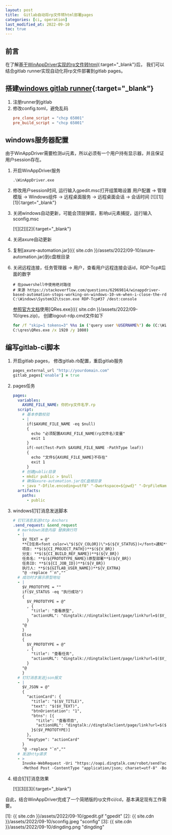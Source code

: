 ```yaml
---
layout: post
title:  Gitlab自动将rp文件转html部署pages
categories: [ci, operation]
last_modified_at: 2022-09-10
toc: true
---
```


## 前言
在了解[基于WinAppDriver实现的rp文件转html](./2022-09-02-windows-app-driver-axure.md){:target="_blank"}后，
我们可以结合gitlab runner实现自动化将rp文件部署到gitlab pages。

## 搭建[windows gitlab runner](https://docs.gitlab.com/runner/install/windows.html){:target="_blank"}

1. 注册runner到gitlab
2. 修改config.toml，避免乱码
    ```toml
    pre_clone_script = "chcp 65001"
    pre_build_script = "chcp 65001"
    ```

## windows服务器配置

由于WinAppDriver需要检测ui元素，所以必须有一个用户持有显示器，并且保证用户session存在。

1. 开启WinAppDriver服务
    ```shell
    .\WinAppDriver.exe
    ```
2. 修改用户session时间, 运行输入gpedit.msc打开组策略设置
   用户配置 -> 管理模版 -> Windows组件 -> 远程桌面服务 -> 远程桌面会话 -> 会话时间
   [![][1]][1]{:target="_blank"}

3. 关闭windows自动更新，可能会顶层弹窗，影响ui元素捕捉，运行输入sconfig.msc

   [![][2]][2]{:target="_blank"}

4. 关闭axure自动更新
5. 复制[axure-automation.jar]({{ site.cdn }}/assets/2022/09-10/axure-automation.jar)到c盘根目录
6. 关闭远程连接，任务管理器 -> 用户，查看用户远程连接会话id，RDP-Tcp#后面的数字
    ```shell
    # 在powershell中使用绝对路径
    # 来源 https://stackoverflow.com/questions/62969814/winappdriver-based-automation-stops-working-on-windows-10-vm-when-i-close-the-rd
    C:\Windows\System32\tscon.exe RDP-Tcp#37 /dest:console
    ```
    [参照官方文档](https://github.com/microsoft/WinAppDriver/blob/master/Docs/RunningOnRemoteMachine.md)使用[QRes.exe]({{ site.cdn }}/assets/2022/09-10/qres.zip)，
    创建logout-rdp.cmd文件如下
    ```cmd
    for /f "skip=1 tokens=3" %%s in ('query user %USERNAME%') do (C:\Windows\System32\tscon.exe %%s /dest:console 
    C:\qres\QRes.exe /x 1920 /y 1080)
    ```

## 编写gitlab-ci脚本

1. 开启gitlab pages， 修改gitlab.rb配置，重启gitlab服务
    ```ruby
    pages_external_url "http://yourdomain.com"
    gitlab_pages['enable'] = true
    ```
3. pages任务
    ```yaml
    pages:
      variables:
        AXURE_FILE_NAME: 你的rp文件名字.rp
      script:
        # 基本参数校验
        - |
          if($AXURE_FILE_NAME -eq $null) 
          {
            echo "必须配置AXURE_FILE_NAME(rp文件名)变量"
            exit 1
          }
          if(-not(Test-Path $AXURE_FILE_NAME -PathType leaf))
          {
            echo "文件${AXURE_FILE_NAME}不存在"
            exit 1
          }
        # 创建public目录
        - mkdir public > $null
        # 确保axure-automation.jar在C盘根目录
        - java "-Dfile.encoding=utf8" "-Dworkspace=${pwd}" "-DrpFileName=${AXURE_FILE_NAME}" -jar C:\axure-automation.jar
      artifacts:
        paths:
          - public
    ```
4. windows钉钉消息发送脚本

    ```yaml
    # 钉钉消息发送http Anchors
    .send_request: &send_request
      # markdown消息内容 替换换行符
      - |
        $V_TEXT = @"
        **CI任务<font color=\"$(${V_COLOR})\">$(${V_STATUS})</font>通知**$(${V_BR})
        项目: **$(${CI_PROJECT_PATH})**$(${V_BR})
        分支: **$(${CI_BUILD_REF_NAME})**$(${V_BR})
        任务名: **$(${PROTOTYPE_NAME})原型部署**$(${V_BR})
        任务ID: **$(${CI_JOB_ID})**$(${V_BR})
        执行人: **$(${GITLAB_USER_NAME})**${V_EXTRA}
        "@ -replace "`n",""
      # 成功时才展示原型地址
      - |
        $V_PROTOTYPE = ""
        if($V_STATUS -eq "执行成功")
        {
          $V_PROTOTYPE = @"
          , {
            "title": "查看原型",
            "actionURL": "dingtalk://dingtalkclient/page/link?url=$($V_PAGES_URL)&pc_slide=false"
          }
        "@
        } 
        Else 
        {
          $V_PROTOTYPE = @"
          , {
            "title": "查看任务",
            "actionURL": "dingtalk://dingtalkclient/page/link?url=$($V_TASK_URL)&pc_slide=false"
          }
        "@
        }
      # 钉钉消息发送json报文
      - |
        $V_JSON = @"
        {
          "actionCard": {
            "title": "$($V_TITLE)",
            "text": "$($V_TEXT)",
            "btnOrientation": "1",
            "btns": [{
              "title": "查看项目",
              "actionURL": "dingtalk://dingtalkclient/page/link?url=$($V_PROJECT_URL)&pc_slide=false"
            }$($V_PROTOTYPE)]
          },
          "msgtype": "actionCard"
        }
        "@ -replace "`n",""
      # 发送http请求
      - >
        Invoke-WebRequest -Uri "https://oapi.dingtalk.com/robot/send?access_token=$DINGTALK_ACCESS_TOKEN"
        -Method Post -ContentType "application/json; charset=utf-8" -Body "$V_JSON" -UseBasicParsing
    ```
5. 结合钉钉消息效果

    [![][3]][3]{:target="_blank"}

自此，结合WinAppDriver完成了一个简陋版的rp文件ci/cd，基本满足现有工作需要。

[1]: {{ site.cdn }}/assets/2022/09-10/gpedit.gif "gpedit"
[2]: {{ site.cdn }}/assets/2022/09-10/sconfig.jpeg "sconfig"
[3]: {{ site.cdn }}/assets/2022/09-10/dingding.png "dingding"